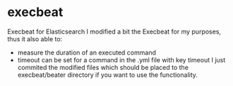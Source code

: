 # execbeat
Execbeat for Elasticsearch
I modified a bit the Execbeat for my purposes, thus it also able to:
  - measure the duration of an executed command
  - timeout can be set for a command in the .yml file with key timeout
I just commited the modified files which should be placed to the execbeat/beater directory if you want to use the functionality.
